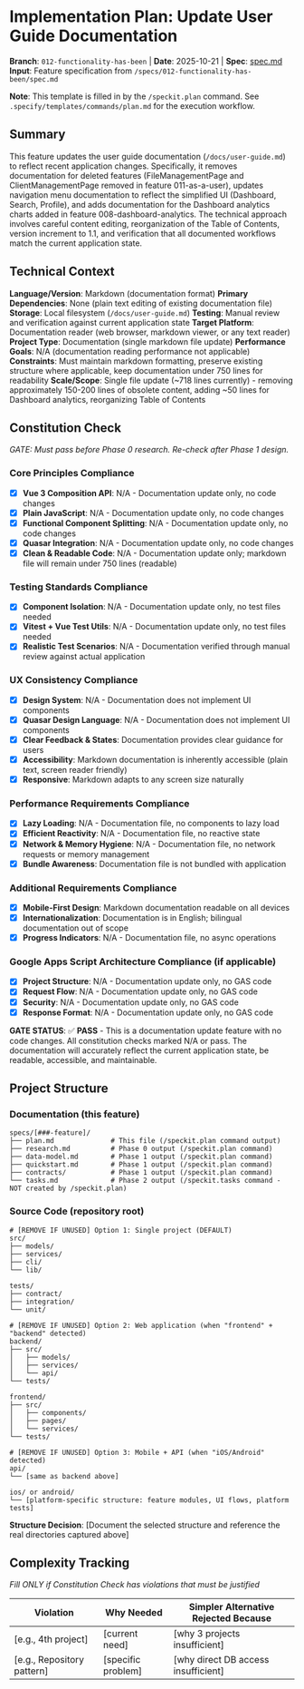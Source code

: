 # Implementation Plan: Update User Guide Documentation

**Branch**: `012-functionality-has-been` | **Date**: 2025-10-21 | **Spec**: [spec.md](spec.md)
**Input**: Feature specification from `/specs/012-functionality-has-been/spec.md`

**Note**: This template is filled in by the `/speckit.plan` command. See `.specify/templates/commands/plan.md` for the execution workflow.

## Summary

This feature updates the user guide documentation (`/docs/user-guide.md`) to reflect recent application changes. Specifically, it removes documentation for deleted features (FileManagementPage and ClientManagementPage removed in feature 011-as-a-user), updates navigation menu documentation to reflect the simplified UI (Dashboard, Search, Profile), and adds documentation for the Dashboard analytics charts added in feature 008-dashboard-analytics. The technical approach involves careful content editing, reorganization of the Table of Contents, version increment to 1.1, and verification that all documented workflows match the current application state.

## Technical Context

**Language/Version**: Markdown (documentation format)
**Primary Dependencies**: None (plain text editing of existing documentation file)
**Storage**: Local filesystem (`/docs/user-guide.md`)
**Testing**: Manual review and verification against current application state
**Target Platform**: Documentation reader (web browser, markdown viewer, or any text reader)
**Project Type**: Documentation (single markdown file update)
**Performance Goals**: N/A (documentation reading performance not applicable)
**Constraints**: Must maintain markdown formatting, preserve existing structure where applicable, keep documentation under 750 lines for readability
**Scale/Scope**: Single file update (~718 lines currently) - removing approximately 150-200 lines of obsolete content, adding ~50 lines for Dashboard analytics, reorganizing Table of Contents

## Constitution Check

*GATE: Must pass before Phase 0 research. Re-check after Phase 1 design.*

### Core Principles Compliance

- [x] **Vue 3 Composition API**: N/A - Documentation update only, no code changes
- [x] **Plain JavaScript**: N/A - Documentation update only, no code changes
- [x] **Functional Component Splitting**: N/A - Documentation update only, no code changes
- [x] **Quasar Integration**: N/A - Documentation update only, no code changes
- [x] **Clean & Readable Code**: N/A - Documentation update only; markdown file will remain under 750 lines (readable)

### Testing Standards Compliance

- [x] **Component Isolation**: N/A - Documentation update only, no test files needed
- [x] **Vitest + Vue Test Utils**: N/A - Documentation update only, no test files needed
- [x] **Realistic Test Scenarios**: N/A - Documentation verified through manual review against actual application

### UX Consistency Compliance

- [x] **Design System**: N/A - Documentation does not implement UI components
- [x] **Quasar Design Language**: N/A - Documentation does not implement UI components
- [x] **Clear Feedback & States**: Documentation provides clear guidance for users
- [x] **Accessibility**: Markdown documentation is inherently accessible (plain text, screen reader friendly)
- [x] **Responsive**: Markdown adapts to any screen size naturally

### Performance Requirements Compliance

- [x] **Lazy Loading**: N/A - Documentation file, no components to lazy load
- [x] **Efficient Reactivity**: N/A - Documentation file, no reactive state
- [x] **Network & Memory Hygiene**: N/A - Documentation file, no network requests or memory management
- [x] **Bundle Awareness**: Documentation file is not bundled with application

### Additional Requirements Compliance

- [x] **Mobile-First Design**: Markdown documentation readable on all devices
- [x] **Internationalization**: Documentation is in English; bilingual documentation out of scope
- [x] **Progress Indicators**: N/A - Documentation file, no async operations

### Google Apps Script Architecture Compliance (if applicable)

- [x] **Project Structure**: N/A - Documentation update only, no GAS code
- [x] **Request Flow**: N/A - Documentation update only, no GAS code
- [x] **Security**: N/A - Documentation update only, no GAS code
- [x] **Response Format**: N/A - Documentation update only, no GAS code

**GATE STATUS**: ✅ **PASS** - This is a documentation update feature with no code changes. All constitution checks marked N/A or pass. The documentation will accurately reflect the current application state, be readable, accessible, and maintainable.

## Project Structure

### Documentation (this feature)

```
specs/[###-feature]/
├── plan.md              # This file (/speckit.plan command output)
├── research.md          # Phase 0 output (/speckit.plan command)
├── data-model.md        # Phase 1 output (/speckit.plan command)
├── quickstart.md        # Phase 1 output (/speckit.plan command)
├── contracts/           # Phase 1 output (/speckit.plan command)
└── tasks.md             # Phase 2 output (/speckit.tasks command - NOT created by /speckit.plan)
```

### Source Code (repository root)
<!--
  ACTION REQUIRED: Replace the placeholder tree below with the concrete layout
  for this feature. Delete unused options and expand the chosen structure with
  real paths (e.g., apps/admin, packages/something). The delivered plan must
  not include Option labels.
-->

```
# [REMOVE IF UNUSED] Option 1: Single project (DEFAULT)
src/
├── models/
├── services/
├── cli/
└── lib/

tests/
├── contract/
├── integration/
└── unit/

# [REMOVE IF UNUSED] Option 2: Web application (when "frontend" + "backend" detected)
backend/
├── src/
│   ├── models/
│   ├── services/
│   └── api/
└── tests/

frontend/
├── src/
│   ├── components/
│   ├── pages/
│   └── services/
└── tests/

# [REMOVE IF UNUSED] Option 3: Mobile + API (when "iOS/Android" detected)
api/
└── [same as backend above]

ios/ or android/
└── [platform-specific structure: feature modules, UI flows, platform tests]
```

**Structure Decision**: [Document the selected structure and reference the real
directories captured above]

## Complexity Tracking

*Fill ONLY if Constitution Check has violations that must be justified*

| Violation | Why Needed | Simpler Alternative Rejected Because |
|-----------|------------|-------------------------------------|
| [e.g., 4th project] | [current need] | [why 3 projects insufficient] |
| [e.g., Repository pattern] | [specific problem] | [why direct DB access insufficient] |
